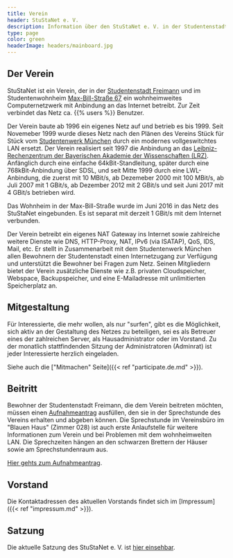 ```yaml
---
title: Verein
header: StuStaNet e. V.
description: Information über den StuStaNet e. V. in der Studentenstadt Freimann, München
type: page
color: green
headerImage: headers/mainboard.jpg
---
```


## Der Verein
StuStaNet ist ein Verein, der in der [Studentenstadt Freimann](https://stusta.de/) und im Studentenwohnheim [Max-Bill-Straße 67](https://max-bill.de/) ein wohnheimweites Computernetzwerk mit Anbindung an das Internet betreibt. Zur Zeit verbindet das Netz ca. {{% users %}} Benutzer.

Der Verein baute ab 1996 ein eigenes Netz auf und betrieb es bis 1999. Seit Novemeber 1999 wurde dieses Netz nach den Plänen des Vereins Stück für Stück vom [Studentenwerk München](https://www.studentenwerk-muenchen.de/) durch ein modernes vollgeswitchtes LAN ersetzt. Der Verein realisiert seit 1997 die Anbindung an das [Leibniz-Rechenzentrum der Bayerischen Akademie der Wissenschaften (LRZ)](https://www.lrz.de/). Anfänglich durch eine einfache 64kBit-Standleitung, später durch eine 768kBit-Anbindung über SDSL, und seit Mitte 1999 durch eine LWL-Anbindung, die zuerst mit 10 MBit/s, ab Dezemeber 2000 mit 100 MBit/s, ab Juli 2007 mit 1 GBit/s, ab Dezember 2012 mit 2 GBit/s und seit Juni 2017 mit 4 GBit/s betrieben wird.

Das Wohnheim in der Max-Bill-Straße wurde im Juni 2016 in das Netz des StuStaNet eingebunden. Es ist separat mit derzeit 1 GBit/s mit dem Internet verbunden.

Der Verein betreibt ein eigenes NAT Gateway ins Internet sowie zahlreiche weitere Dienste wie DNS, HTTP-Proxy, NAT, IPv6 (via ISATAP), QoS, IDS, Mail, etc. Er stellt in Zusammenarbeit mit dem Studentenwerk München allen Bewohnern der Studentenstadt einen Internetzugang zur Verfügung und unterstützt die Bewohner bei Fragen zum Netz. Seinen Mitgliedern bietet der Verein zusätzliche Dienste wie z.B. privaten Cloudspeicher, Webspace, Backupspeicher, und eine E-Mailadresse mit unlimitierten Speicherplatz an.

## Mitgestaltung
Für Interessierte, die mehr wollen, als nur "surfen", gibt es die Möglichkeit, sich aktiv an der Gestaltung des Netzes zu beteiligen, sei es als Betreuer eines der zahlreichen Server, als Hausadministrator oder im Vorstand. Zu der monatlich stattfindenden Sitzung der Administratoren (Adminrat) ist jeder Interessierte herzlich eingeladen.

Siehe auch die ["Mitmachen" Seite]({{< ref "participate.de.md" >}}).

## Beitritt
Bewohner der Studentenstadt Freimann, die dem Verein beitreten möchten, müssen einen [Aufnahmeantrag](https://reg.stusta.de/) ausfüllen, den sie in der Sprechstunde des Vereins erhalten und abgeben können. Die Sprechstunde im Vereinsbüro im "Blauen Haus" (Zimmer 028) ist auch erste Anlaufstelle für weitere Informationen zum Verein und bei Problemen mit dem wohnheimweiten LAN. Die Sprechzeiten hängen an den schwarzen Brettern der Häuser sowie am Sprechstundenraum aus.

[Hier gehts zum Aufnahmeantrag](https://reg.stusta.de/).

## Vorstand
Die Kontaktadressen des aktuellen Vorstands findet sich im [Impressum]({{< ref "impressum.md" >}}).

## Satzung
Die aktuelle Satzung des StuStaNet e. V. ist [hier einsehbar](https://vereinsanzeiger.stustanet.de/satzung.pdf).
